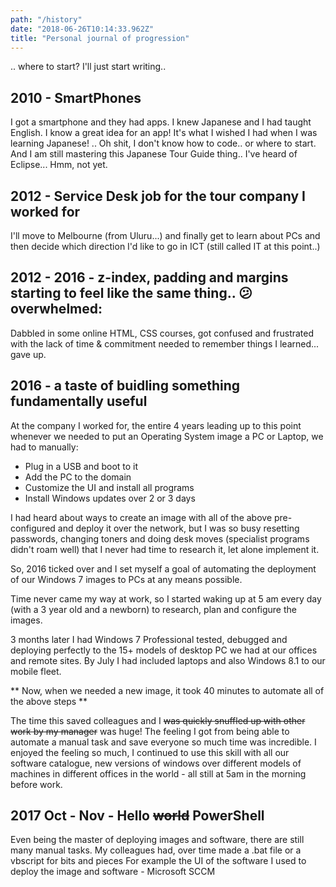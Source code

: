 ```yaml
---
path: "/history"
date: "2018-06-26T10:14:33.962Z"
title: "Personal journal of progression"
---
```


<!--
> Do not dwell in the past, do not dream of the future, concentrate the mind on the present moment.
> Buddha
-->
.. where  to start?  I'll just start writing..

## 2010 - SmartPhones

<p class="pmd">I got a smartphone and they had apps.  I knew Japanese and I had taught English.  I know a great idea for an app!  It's what I wished I had when I was learning Japanese! .. Oh shit, I don't know how to code.. or where to start.  And I am still mastering this Japanese Tour Guide thing.. I've heard of Eclipse... Hmm, not yet.</p>

## 2012 - Service Desk job for the tour company I worked for

<p class="pmd">I'll move  to Melbourne (from Uluru...) and finally get to learn about PCs and then decide which direction I'd like to go in ICT (still called IT at this point..)<p>

## 2012 - 2016 - z-index, padding and margins starting to feel like the same thing.. :confused:overwhelmed:
<p class="pmd">Dabbled in some online HTML, CSS courses, got confused and frustrated with the lack of time & commitment needed to remember things I learned... gave up.</p>

## 2016 - a taste of buidling something fundamentally useful

<p class="pmd">At the company I worked for, the entire 4 years leading up to this point whenever we needed to put an Operating System image a PC or Laptop, we had to manually:</p>

- Plug in a USB and boot to it
- Add the PC to the domain
- Customize the UI and install all programs
- Install Windows updates over 2 or 3 days

<p class="pmd">I had heard about ways to create an image with all of the above pre-configured and deploy it over the network, but I was so busy resetting passwords, changing toners and doing desk moves (specialist programs didn't roam well) that I never had time to research it, let alone implement it.

So, 2016 ticked over and I set myself a goal of automating the deployment of our Windows 7 images to PCs at any means possible.

Time never came my way at work, so I started waking up at 5 am every day (with a 3 year old and a newborn) to research, plan and configure the images.

3 months later I had Windows 7 Professional tested, debugged and deploying perfectly to the 15+ models of desktop PC we had at our offices and remote sites.  By July I had included laptops and also Windows 8.1 to our mobile fleet.

** Now, when we needed a new image, it took 40 minutes to automate all of the above steps **

The time this saved colleagues and I ~~was quickly snuffled up with other work by my manager~~ was huge!  The feeling I got from being able to automate a manual task and save everyone so much time was incredible. I enjoyed the feeling so much, I continued to use this skill with all our software catalogue, new versions of windows over different models of machines in different offices in the world - all still at 5am in the morning before work.</p>

## 2017 Oct - Nov - Hello ~~world~~ PowerShell

<p class="pmd">Even being the master of deploying images and software, there are still many manual tasks.  My colleagues had, over time made a .bat file or a vbscript for bits and pieces  For example the UI of the software I used to deploy the image and software - Microsoft SCCM </p>
